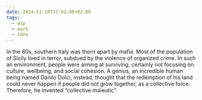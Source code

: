```yaml
---
date: 2024-11-18T11:02:40+02:00
tags:
  - wip
  - work
  - idea
---
```

In the 80s, southern Italy was thorn apart by mafia. Most of the population of Sicily lived in terror, subdued by the violence of organized crime. In such an environment, people were aiming at surviving, certainly not focusing on culture, wellbeing, and social cohesion. A genius, an incredible human being named Danilo Dolci, instead, thought that the redemption of his land could never happen if people did not grow together, as a collective force. Therefore, he invented “collective maieutic”.

	
